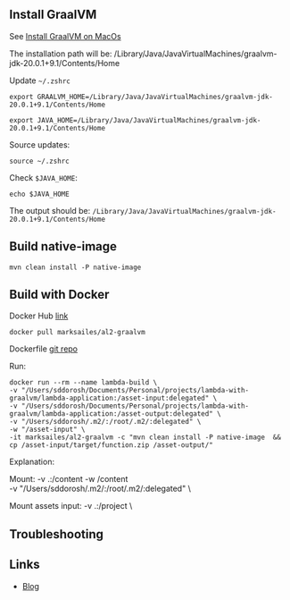 ## Install GraalVM

See [Install GraalVM on MacOs](https://www.graalvm.org/latest/docs/getting-started/macos/)

The installation path will be:
/Library/Java/JavaVirtualMachines/graalvm-jdk-20.0.1+9.1/Contents/Home

Update `~/.zshrc`

```shell
export GRAALVM_HOME=/Library/Java/JavaVirtualMachines/graalvm-jdk-20.0.1+9.1/Contents/Home

export JAVA_HOME=/Library/Java/JavaVirtualMachines/graalvm-jdk-20.0.1+9.1/Contents/Home
```

Source updates:
```shell
source ~/.zshrc
```

Check `$JAVA_HOME`:
```shell
echo $JAVA_HOME
```

The output should be:
`/Library/Java/JavaVirtualMachines/graalvm-jdk-20.0.1+9.1/Contents/Home`

## Build native-image

```shell
mvn clean install -P native-image
```

## Build with Docker

Docker Hub [link](https://hub.docker.com/r/marksailes/al2-graalvm)

```shell
docker pull marksailes/al2-graalvm
```

Dockerfile [git repo](https://github.com/marksailes/al2-graalvm)

Run:

```shell
docker run --rm --name lambda-build \
-v "/Users/sddorosh/Documents/Personal/projects/lambda-with-graalvm/lambda-application:/asset-input:delegated" \
-v "/Users/sddorosh/Documents/Personal/projects/lambda-with-graalvm/lambda-application:/asset-output:delegated" \
-v "/Users/sddorosh/.m2/:/root/.m2/:delegated" \
-w "/asset-input" \
-it marksailes/al2-graalvm -c "mvn clean install -P native-image  && cp /asset-input/target/function.zip /asset-output/"
```

Explanation:

Mount: -v .:/content -w /content \
-v "/Users/sddorosh/.m2/:/root/.m2/:delegated" \

Mount assets input:
-v .:/project \

## Troubleshooting


## Links

* [Blog](https://www.graalvmonlambda.com/summary/how-it-works/)
